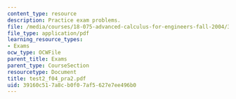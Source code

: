 ```yaml
---
content_type: resource
description: Practice exam problems.
file: /media/courses/18-075-advanced-calculus-for-engineers-fall-2004/39160c517a8cb0f07af5627e7ee496b0_test2_f04_pra2.pdf
file_type: application/pdf
learning_resource_types:
- Exams
ocw_type: OCWFile
parent_title: Exams
parent_type: CourseSection
resourcetype: Document
title: test2_f04_pra2.pdf
uid: 39160c51-7a8c-b0f0-7af5-627e7ee496b0
---
```

